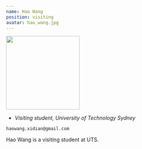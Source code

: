 ```yaml
---
name: Hao Wang
position: visiting
avatar: hao_wang.jpg
---
```


<img width="200" src="{{site.baseurl}}/images/people/{{page.avatar}}" data-action="zoom">

- _Visiting student, University of Technology Sydney_<br>
<!--- _Science coach. Collaborator. Transdisciplinary optimist._-->

<i class="fa fa-envelope-o"></i> `haowang.xidian@gmail.com`

Hao Wang is a visiting student at UTS.
